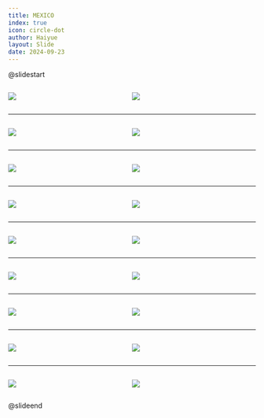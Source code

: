 ```yaml
---
title: MEXICO
index: true
icon: circle-dot
author: Haiyue
layout: Slide
date: 2024-09-23
---
```

 
@slidestart

<div style="display:flex">
<div style="flex:1">

![](/reading/english/Level-T/MEXICO/001.webp)
</div>
<div style="flex:1">

![](/reading/english/Level-T/MEXICO/002.webp)
</div>
</div>

---

<div style="display:flex">
<div style="flex:1">

![](/reading/english/Level-T/MEXICO/003.webp)
</div>
<div style="flex:1">

![](/reading/english/Level-T/MEXICO/004.webp)
</div>
</div>

---

<div style="display:flex">
<div style="flex:1">

![](/reading/english/Level-T/MEXICO/005.webp)
</div>
<div style="flex:1">

![](/reading/english/Level-T/MEXICO/006.webp)
</div>
</div>

---

<div style="display:flex">
<div style="flex:1">

![](/reading/english/Level-T/MEXICO/007.webp)
</div>
<div style="flex:1">

![](/reading/english/Level-T/MEXICO/008.webp)
</div>
</div>

---

<div style="display:flex">
<div style="flex:1">

![](/reading/english/Level-T/MEXICO/009.webp)
</div>
<div style="flex:1">

![](/reading/english/Level-T/MEXICO/010.webp)
</div>
</div>

---

<div style="display:flex">
<div style="flex:1">

![](/reading/english/Level-T/MEXICO/011.webp)
</div>
<div style="flex:1">

![](/reading/english/Level-T/MEXICO/012.webp)
</div>
</div>

---

<div style="display:flex">
<div style="flex:1">

![](/reading/english/Level-T/MEXICO/013.webp)
</div>
<div style="flex:1">

![](/reading/english/Level-T/MEXICO/014.webp)
</div>
</div>

---

<div style="display:flex">
<div style="flex:1">

![](/reading/english/Level-T/MEXICO/015.webp)
</div>
<div style="flex:1">

![](/reading/english/Level-T/MEXICO/016.webp)
</div>
</div>

---

<div style="display:flex">
<div style="flex:1">

![](/reading/english/Level-T/MEXICO/017.webp)
</div>
<div style="flex:1">

![](/reading/english/Level-T/MEXICO/018.webp)
</div>
</div>

@slideend